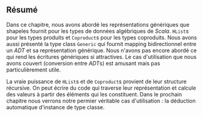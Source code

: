 ## Résumé

Dans ce chapitre, nous avons abordé les représentations génériques
que shapeles fournit pour les types de données algébriques de *Scala*.
`HList`s pour les types produits et `Coproduct`s pour les types coproduits.
Nous avons aussi présenté la type class `Generic` qui fournit mapping bidirectionnel entre
un *ADT* et sa représentation générique.
Nous n'avons pas encore abordé ce qui rend les écritures génériques si attractives.
Le cas d'utilisation que nous avons couvert (conversion entre *ADT*s) est amusant
mais pas particulièrement utile.

La vraie puissance de `HList`s et de `Coproduct`s provient de leur structure récursive.
On peut écrire du code qui traverse leur représentation et calcule des valeurs à partir
des éléments qui les constituent.
Dans le prochain chapitre nous verrons notre permier véritable cas d'utilisation :
la déduction automatique d'instance de type classe.
